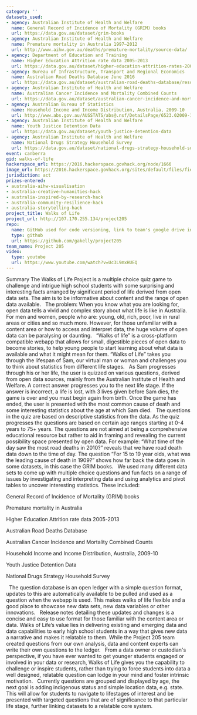 ```yaml
---
category: ''
datasets_used:
- agency: Australian Institute of Health and Welfare
  name: General Record of Incidence of Mortality (GRIM) books
  url: https://data.gov.au/dataset/grim-books
- agency: Australian Institute of Health and Welfare
  name: Premature mortality in Australia 1997–2012
  url: http://www.aihw.gov.au/deaths/premature-mortality/source-data/
- agency: Department of Education and Training
  name: Higher Education Attrition rate data 2005-2013
  url: https://data.gov.au/dataset/higher-education-attrition-rates-2005-2013/resource/9c1156be-cc9f-42a9-a3bc-41ed46fa97ef
- agency: Bureau of Infrastructure, Transport and Regional Economics
  name: Australian Road Deaths Database June 2016
  url: https://data.gov.au/dataset/australian-road-deaths-database/resource/fd646fdc-7788-4bea-a736-e4aeb0dd09a8
- agency: Australian Institute of Health and Welfare
  name: Australian Cancer Incidence and Mortality Combined Counts
  url: https://data.gov.au/dataset/australian-cancer-incidence-and-mortality/resource/7fbac314-4bf9-4601-b812-0307316ef5a4
- agency: Australian Bureau of Statistics
  name: Household Income and Income Distribution, Australia, 2009-10
  url: http://www.abs.gov.au/AUSSTATS/abs@.nsf/DetailsPage/6523.02009-10?OpenDocument
- agency: Australian Institute of Health and Welfare
  name: Youth Justice Detention Data
  url: https://data.gov.au/dataset/youth-justice-detention-data
- agency: Australian Institute of Health and Welfare
  name: National Drugs Strategy Household Survey
  url: https://data.gov.au/dataset/national-drugs-strategy-household-survey
event: canberra
gid: walks-of-life
hackerspace_url: https://2016.hackerspace.govhack.org/node/1666
image_url: https://2016.hackerspace.govhack.org/sites/default/files/field/image/Logo_d.jpg
jurisdiction: act
prizes-entered:
- australia-aihw-visualisation
- australia-creative-humanities-hack
- australia-inspired-by-research-hack
- australia-community-resilience-hack
- australia-storytelling-hack
project_title: Walks of Life
project_url: http://107.170.255.134/project205
repo:
  name: GitHub used for code versioning, link to team's google drive in the Git Readme
  type: github
  url: https://github.com/gakelly/project205
team_name: Project 205
video:
  type: youtube
  url: https://www.youtube.com/watch?v=Uc3L9mxHUEQ
---
```


Summary
The Walks of Life Project is a multiple choice quiz game to challenge and intrigue high school students with some surprising and interesting facts arranged by significant period of life derived from open data sets. The aim is to be informative about content and the range of open data available. 
 
The problem: When you know what you are looking for, open data tells a vivid and complex story about what life is like in Australia. For men and women, people who are: young, old, rich, poor, live in rural areas or cities and so much more. However, for those unfamiliar with a content area or how to access and interpret data, the huge volume of open data can be paralysing or daunting.
 
“Walks of life” is a cross-platform compatible webapp that allows for small, digestible pieces of open data to become stories, to help young people to start learning about what data is available and what it might mean for them. “Walks of Life” takes you through the lifespan of Sam, our virtual man or woman and challenges you to think about statistics from different life stages. 
 
As Sam progresses through his or her life, the user is quizzed on various questions, derived from open data sources, mainly from the Australian Institute of Health and Welfare. A correct answer progresses you to the next life stage. If the answer is incorrect, a life is lost, with 3 lives given before Sam dies, the game is over and you must begin again from birth. Once the game has ended, the user is presented with the most common cause of death and some interesting statistics about the age at which Sam died.
 
The questions in the quiz are based on descriptive statistics from the data. As the quiz progresses the questions are based on certain age ranges starting at 0-4 years to 75+ years. The questions are not aimed at being a comprehensive educational resource but rather to aid in framing and revealing the current possibility space presented by open data. For example: “What time of the day saw the most road deaths in 2010?” reveals that we have road death data down to the time of day. The question “For 15 to 19 year olds, what was the leading cause of death in 1909?” shows how far back the data goes in some datasets, in this case the GRIM books.
 
We used many different data sets to come up with multiple choice questions and fun facts on a range of issues by investigating and interpreting data and using analytics and pivot tables to uncover interesting statistics. These included:
 

General Record of Incidence of Mortality (GRIM) books


Premature mortality in Australia


Higher Education Attrition rate data 2005-2013


Australian Road Deaths Database 


Australian Cancer Incidence and Mortality Combined Counts


Household Income and Income Distribution, Australia, 2009-10


Youth Justice Detention Data


National Drugs Strategy Household Survey

 
The question database is an open ledger with a simple question format, updates to this are automatically available to be pulled and used as a question when the webapp is used. This makes walks of life flexible and a good place to showcase new data sets, new data variables or other innovations.
 
Release notes detailing these updates and changes is a concise and easy to use format for those familiar with the content area or data. Walks of Life’s value lies in delivering existing and emerging data and data capabilities to early high school students in a way that gives new data a narrative and makes it relatable to them. While the Project 205 team created questions from our own analysis, data and content experts can write their own questions to the ledger.
 
From a data owner or custodian's perspective, if you have ever wanted to get younger students engaged or involved in your data or research, Walks of Life gives you the capability to challenge or inspire students, rather than trying to force students into data a well designed, relatable question can lodge in your mind and foster intrinsic motivation. 
 
Currently questions are grouped and displayed by age, the next goal is adding indigenous status and simple location data, e.g. state. This will allow for students to navigate to lifestages of interest and be presented with targeted questions that are of significance to that particular life stage, further linking datasets to a relatable core system.